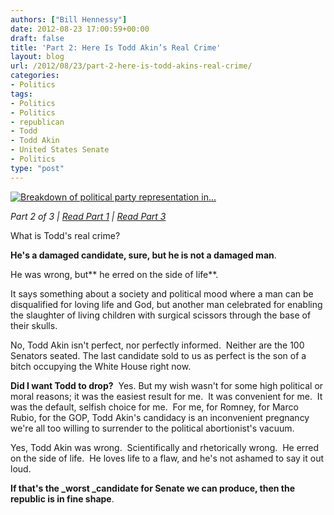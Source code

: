 ```yaml
---
authors: ["Bill Hennessy"]
date: 2012-08-23 17:00:59+00:00
draft: false
title: 'Part 2: Here Is Todd Akin’s Real Crime'
layout: blog
url: /2012/08/23/part-2-here-is-todd-akins-real-crime/
categories:
- Politics
tags:
- Politics
- Politics
- republican
- Todd
- Todd Akin
- United States Senate
- Politics
type: "post"
---
```


[![Breakdown of political party representation in...](https://upload.wikimedia.org/wikipedia/commons/thumb/e/ec/112USSenateStructure.svg/300px-112USSenateStructure.svg.png)
](https://commons.wikipedia.org/wiki/File:112USSenateStructure.svg)

_Part 2 of 3 | [Read Part 1](https://hennessysview.com/2012/08/23/part-1-contingencies-every-conservatives-needs-right-now/) | [Read Part 3](https://hennessysview.com/2012/08/23/part-3-todd-akin-needs-to-lead-or-get-out-of-the-way/)_

What is Todd's real crime?

**He's a damaged candidate, sure, but he is not a damaged man**.

He was wrong, but** he erred on the side of life**.

It says something about a society and political mood where a man can be disqualified for loving life and God, but another man celebrated for enabling the slaughter of living children with surgical scissors through the base of their skulls.

No, Todd Akin isn't perfect, nor perfectly informed.  Neither are the 100 Senators seated. The last candidate sold to us as perfect is the son of a bitch occupying the White House right now.

**Did I want Todd to drop?**  Yes. But my wish wasn't for some high political or moral reasons; it was the easiest result for me.  It was convenient for me.  It was the default, selfish choice for me.  For me, for Romney, for Marco Rubio, for the GOP, Todd Akin's candidacy is an inconvenient pregnancy we're all too willing to surrender to the political abortionist's vacuum.

Yes, Todd Akin was wrong.  Scientifically and rhetorically wrong.  He erred on the side of life.  He loves life to a flaw, and he's not ashamed to say it out loud.

**If that's the _worst _candidate for Senate we can produce, then the republic is in fine shape**.
